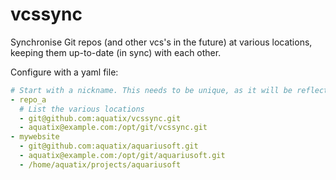 # vcssync

Synchronise Git repos (and other vcs's in the future) at various locations, keeping them up-to-date (in sync) with each other.

Configure with a yaml file:

```yaml
# Start with a nickname. This needs to be unique, as it will be reflected in the local directory.
- repo_a
  # List the various locations
  - git@github.com:aquatix/vcssync.git
  - aquatix@example.com:/opt/git/vcssync.git
- mywebsite
  - git@github.com:aquatix/aquariusoft.git
  - aquatix@example.com:/opt/git/aquariusoft.git
  - /home/aquatix/projects/aquariusoft
```
